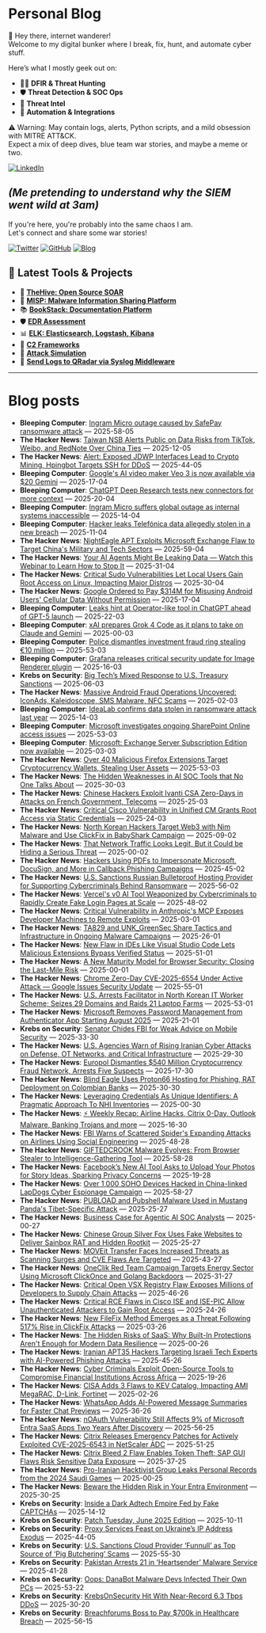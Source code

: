 # Personal Blog

👋 Hey there, internet wanderer!  
Welcome to my digital bunker where I break, fix, hunt, and automate cyber stuff.  

Here’s what I mostly geek out on:

- 🕵️‍♂️ **DFIR & Threat Hunting**  
- 🛡️ **Threat Detection & SOC Ops**  
- 🧠 **Threat Intel**  
- 🤖 **Automation & Integrations**

⚠️ Warning: May contain logs, alerts, Python scripts, and a mild obsession with MITRE ATT&CK.  
Expect a mix of deep dives, blue team war stories, and maybe a meme or two.

[![LinkedIn](https://img.shields.io/badge/LinkedIn-Connect-blue?style=flat&logo=linkedin)](https://www.linkedin.com/in/0xatef)

*(Me pretending to understand why the SIEM went wild at 3am)*  
---  
If you're here, you're probably into the same chaos I am.  
Let's connect and share some war stories!

[![Twitter](https://img.shields.io/badge/Twitter-%400xatef-1DA1F2?style=flat&logo=twitter&logoColor=white)](https://twitter.com/0xatef)
[![GitHub](https://img.shields.io/badge/GitHub-0xAtef-181717?style=flat&logo=github)](https://github.com/0xAtef)
[![Blog](https://img.shields.io/badge/Blog-0xAtef.github.io-orange?style=flat&logo=jekyll)](https://0xatef.github.io)


## 🧰 Latest Tools & Projects

- 🐝 [**TheHive: Open Source SOAR**](https://0xatef.github.io/Projects/#thehive-open-source-soar)  
- 🧬 [**MISP: Malware Information Sharing Platform**](https://0xatef.github.io/Projects/#misp-malware-information-sharing-platform)  
- 📚 [**BookStack: Documentation Platform**](https://0xatef.github.io/Projects/#bookstack-documentation-platform)  
- 🛡️ [**EDR Assessment**](https://0xatef.github.io/Projects/#edr-assessment)  
- 📊 [**ELK: Elasticsearch, Logstash, Kibana**](https://0xatef.github.io/Projects/#elk-elasticsearch-logstash-kibana)  
- 🎯 [**C2 Frameworks**](https://0xatef.github.io/Projects/#c2-frameworks)  
- 🧨 [**Attack Simulation**](https://0xatef.github.io/Projects/#attack-simulation)  
- 🔄 [**Send Logs to QRadar via Syslog Middleware**](https://0xatef.github.io/Projects/#how-to-send-logs-from-an-api-to-qradar-siem-through-syslog-middleware)  

---

# Blog posts
<!-- BLOG-POST-LIST:START -->
- **Bleeping Computer**: [Ingram Micro outage caused by SafePay ransomware attack](https://www.bleepingcomputer.com/news/security/ingram-micro-outage-caused-by-safepay-ransomware-attack/) — 2025-58-05
- **The Hacker News**: [Taiwan NSB Alerts Public on Data Risks from TikTok, Weibo, and RedNote Over China Ties](https://thehackernews.com/2025/07/taiwan-nsb-alerts-public-on-data-risks.html) — 2025-12-05
- **The Hacker News**: [Alert: Exposed JDWP Interfaces Lead to Crypto Mining, Hpingbot Targets SSH for DDoS](https://thehackernews.com/2025/07/alert-exposed-jdwp-interfaces-lead-to.html) — 2025-44-05
- **Bleeping Computer**: [Google&#39;s AI video maker Veo 3 is now available via $20 Gemini](https://www.bleepingcomputer.com/news/artificial-intelligence/googles-ai-video-maker-veo-3-is-now-available-via-20-gemini/) — 2025-17-04
- **Bleeping Computer**: [ChatGPT Deep Research tests new connectors for more context](https://www.bleepingcomputer.com/news/artificial-intelligence/chatgpt-deep-research-tests-new-connectors-for-more-context/) — 2025-20-04
- **Bleeping Computer**: [Ingram Micro suffers global outage as internal systems inaccessible](https://www.bleepingcomputer.com/news/security/ingram-micro-suffers-global-outage-as-internal-systems-inaccessible/) — 2025-14-04
- **Bleeping Computer**: [Hacker leaks Telefónica data allegedly stolen in a new breach](https://www.bleepingcomputer.com/news/security/hacker-leaks-telef-nica-data-allegedly-stolen-in-a-new-breach/) — 2025-11-04
- **The Hacker News**: [NightEagle APT Exploits Microsoft Exchange Flaw to Target China&#39;s Military and Tech Sectors](https://thehackernews.com/2025/07/nighteagle-apt-exploits-microsoft.html) — 2025-59-04
- **The Hacker News**: [Your AI Agents Might Be Leaking Data — Watch this Webinar to Learn How to Stop It](https://thehackernews.com/2025/07/your-ai-agents-might-be-leaking-data.html) — 2025-31-04
- **The Hacker News**: [Critical Sudo Vulnerabilities Let Local Users Gain Root Access on Linux, Impacting Major Distros](https://thehackernews.com/2025/07/critical-sudo-vulnerabilities-let-local.html) — 2025-30-04
- **The Hacker News**: [Google Ordered to Pay $314M for Misusing Android Users&#39; Cellular Data Without Permission](https://thehackernews.com/2025/07/google-ordered-to-pay-314m-for-misusing.html) — 2025-17-04
- **Bleeping Computer**: [Leaks hint at Operator-like tool in ChatGPT ahead of GPT-5 launch](https://www.bleepingcomputer.com/news/artificial-intelligence/leaks-hint-at-operator-like-tool-in-chatgpt-ahead-of-gpt-5-launch/) — 2025-22-03
- **Bleeping Computer**: [xAI prepares Grok 4 Code as it plans to take on Claude and Gemini](https://www.bleepingcomputer.com/news/artificial-intelligence/xai-prepares-grok-4-code-as-it-plans-to-take-on-claude-and-gemini/) — 2025-00-03
- **Bleeping Computer**: [Police dismantles investment fraud ring stealing €10 million](https://www.bleepingcomputer.com/news/legal/police-dismantles-investment-fraud-ring-stealing-10-million/) — 2025-53-03
- **Bleeping Computer**: [Grafana releases critical security update for Image Renderer plugin](https://www.bleepingcomputer.com/news/security/grafana-releases-critical-security-update-for-image-renderer-plugin/) — 2025-16-03
- **Krebs on Security**: [Big Tech’s Mixed Response to U.S. Treasury Sanctions](https://krebsonsecurity.com/2025/07/big-techs-mixed-response-to-u-s-treasury-sanctions/) — 2025-06-03
- **The Hacker News**: [Massive Android Fraud Operations Uncovered: IconAds, Kaleidoscope, SMS Malware, NFC Scams](https://thehackernews.com/2025/07/mobile-security-alert-352-iconads-fraud.html) — 2025-02-03
- **Bleeping Computer**: [IdeaLab confirms data stolen in ransomware attack last year](https://www.bleepingcomputer.com/news/security/idealab-confirms-data-stolen-in-ransomware-attack-last-year/) — 2025-14-03
- **Bleeping Computer**: [Microsoft investigates ongoing SharePoint Online access issues](https://www.bleepingcomputer.com/news/microsoft/microsoft-investigates-ongoing-sharepoint-online-access-issues/) — 2025-53-03
- **Bleeping Computer**: [Microsoft: Exchange Server Subscription Edition now available](https://www.bleepingcomputer.com/news/microsoft/microsoft-exchange-server-subscription-edition-now-available/) — 2025-03-03
- **The Hacker News**: [Over 40 Malicious Firefox Extensions Target Cryptocurrency Wallets, Stealing User Assets](https://thehackernews.com/2025/07/over-40-malicious-firefox-extensions.html) — 2025-53-03
- **The Hacker News**: [The Hidden Weaknesses in AI SOC Tools that No One Talks About](https://thehackernews.com/2025/07/the-hidden-weaknesses-in-ai-soc-tools.html) — 2025-30-03
- **The Hacker News**: [Chinese Hackers Exploit Ivanti CSA Zero-Days in Attacks on French Government, Telecoms](https://thehackernews.com/2025/07/chinese-hackers-exploit-ivanti-csa-zero.html) — 2025-25-03
- **The Hacker News**: [Critical Cisco Vulnerability in Unified CM Grants Root Access via Static Credentials](https://thehackernews.com/2025/07/critical-cisco-vulnerability-in-unified.html) — 2025-24-03
- **The Hacker News**: [North Korean Hackers Target Web3 with Nim Malware and Use ClickFix in BabyShark Campaign](https://thehackernews.com/2025/07/north-korean-hackers-target-web3-with.html) — 2025-09-02
- **The Hacker News**: [That Network Traffic Looks Legit, But it Could be Hiding a Serious Threat](https://thehackernews.com/2025/07/that-network-traffic-looks-legit-but-it.html) — 2025-00-02
- **The Hacker News**: [Hackers Using PDFs to Impersonate Microsoft, DocuSign, and More in Callback Phishing Campaigns](https://thehackernews.com/2025/07/hackers-using-pdfs-to-impersonate.html) — 2025-45-02
- **The Hacker News**: [U.S. Sanctions Russian Bulletproof Hosting Provider for Supporting Cybercriminals Behind Ransomware](https://thehackernews.com/2025/07/us-sanctions-russian-bulletproof.html) — 2025-56-02
- **The Hacker News**: [Vercel&#39;s v0 AI Tool Weaponized by Cybercriminals to Rapidly Create Fake Login Pages at Scale](https://thehackernews.com/2025/07/vercels-v0-ai-tool-weaponized-by.html) — 2025-48-02
- **The Hacker News**: [Critical Vulnerability in Anthropic&#39;s MCP Exposes Developer Machines to Remote Exploits](https://thehackernews.com/2025/07/critical-vulnerability-in-anthropics.html) — 2025-03-01
- **The Hacker News**: [TA829 and UNK_GreenSec Share Tactics and Infrastructure in Ongoing Malware Campaigns](https://thehackernews.com/2025/07/ta829-and-unkgreensec-share-tactics-and.html) — 2025-26-01
- **The Hacker News**: [New Flaw in IDEs Like Visual Studio Code Lets Malicious Extensions Bypass Verified Status](https://thehackernews.com/2025/07/new-flaw-in-ides-like-visual-studio.html) — 2025-51-01
- **The Hacker News**: [A New Maturity Model for Browser Security: Closing the Last-Mile Risk](https://thehackernews.com/2025/07/a-new-maturity-model-for-browser.html) — 2025-00-01
- **The Hacker News**: [Chrome Zero-Day CVE-2025-6554 Under Active Attack — Google Issues Security Update](https://thehackernews.com/2025/07/google-patches-critical-zero-day-flaw.html) — 2025-55-01
- **The Hacker News**: [U.S. Arrests Facilitator in North Korean IT Worker Scheme; Seizes 29 Domains and Raids 21 Laptop Farms](https://thehackernews.com/2025/07/us-arrests-key-facilitator-in-north.html) — 2025-53-01
- **The Hacker News**: [Microsoft Removes Password Management from Authenticator App Starting August 2025](https://thehackernews.com/2025/07/microsoft-removes-password-management.html) — 2025-21-01
- **Krebs on Security**: [Senator Chides FBI for Weak Advice on Mobile Security](https://krebsonsecurity.com/2025/06/senator-chides-fbi-for-weak-advice-on-mobile-security/) — 2025-33-30
- **The Hacker News**: [U.S. Agencies Warn of Rising Iranian Cyber Attacks on Defense, OT Networks, and Critical Infrastructure](https://thehackernews.com/2025/06/us-agencies-warn-of-rising-iranian.html) — 2025-29-30
- **The Hacker News**: [Europol Dismantles $540 Million Cryptocurrency Fraud Network, Arrests Five Suspects](https://thehackernews.com/2025/06/europol-dismantles-540-million.html) — 2025-17-30
- **The Hacker News**: [Blind Eagle Uses Proton66 Hosting for Phishing, RAT Deployment on Colombian Banks](https://thehackernews.com/2025/06/blind-eagle-uses-proton66-hosting-for.html) — 2025-30-30
- **The Hacker News**: [Leveraging Credentials As Unique Identifiers: A Pragmatic Approach To NHI Inventories](https://thehackernews.com/2025/06/leveraging-credentials-as-unique.html) — 2025-00-30
- **The Hacker News**: [⚡ Weekly Recap: Airline Hacks, Citrix 0-Day, Outlook Malware, Banking Trojans and more](https://thehackernews.com/2025/06/weekly-recap-airline-hacks-citrix-0-day.html) — 2025-16-30
- **The Hacker News**: [FBI Warns of Scattered Spider&#39;s Expanding Attacks on Airlines Using Social Engineering](https://thehackernews.com/2025/06/fbi-warns-of-scattered-spiders.html) — 2025-48-28
- **The Hacker News**: [GIFTEDCROOK Malware Evolves: From Browser Stealer to Intelligence-Gathering Tool](https://thehackernews.com/2025/06/giftedcrook-malware-evolves-from.html) — 2025-58-28
- **The Hacker News**: [Facebook’s New AI Tool Asks to Upload Your Photos for Story Ideas, Sparking Privacy Concerns](https://thehackernews.com/2025/06/facebooks-new-ai-tool-requests-photo.html) — 2025-19-28
- **The Hacker News**: [Over 1,000 SOHO Devices Hacked in China-linked LapDogs Cyber Espionage Campaign](https://thehackernews.com/2025/06/over-1000-soho-devices-hacked-in-china.html) — 2025-58-27
- **The Hacker News**: [PUBLOAD and Pubshell Malware Used in Mustang Panda&#39;s Tibet-Specific Attack](https://thehackernews.com/2025/06/pubload-and-pubshell-malware-used-in.html) — 2025-25-27
- **The Hacker News**: [Business Case for Agentic AI SOC Analysts](https://thehackernews.com/2025/06/business-case-for-agentic-ai-soc.html) — 2025-00-27
- **The Hacker News**: [Chinese Group Silver Fox Uses Fake Websites to Deliver Sainbox RAT and Hidden Rootkit](https://thehackernews.com/2025/06/chinese-group-silver-fox-uses-fake.html) — 2025-25-27
- **The Hacker News**: [MOVEit Transfer Faces Increased Threats as Scanning Surges and CVE Flaws Are Targeted](https://thehackernews.com/2025/06/moveit-transfer-faces-increased-threats.html) — 2025-43-27
- **The Hacker News**: [OneClik Red Team Campaign Targets Energy Sector Using Microsoft ClickOnce and Golang Backdoors](https://thehackernews.com/2025/06/oneclik-malware-targets-energy-sector.html) — 2025-31-27
- **The Hacker News**: [Critical Open VSX Registry Flaw Exposes Millions of Developers to Supply Chain Attacks](https://thehackernews.com/2025/06/critical-open-vsx-registry-flaw-exposes.html) — 2025-46-26
- **The Hacker News**: [Critical RCE Flaws in Cisco ISE and ISE-PIC Allow Unauthenticated Attackers to Gain Root Access](https://thehackernews.com/2025/06/critical-rce-flaws-in-cisco-ise-and-ise.html) — 2025-24-26
- **The Hacker News**: [New FileFix Method Emerges as a Threat Following 517% Rise in ClickFix Attacks](https://thehackernews.com/2025/06/new-filefix-method-emerges-as-threat.html) — 2025-03-26
- **The Hacker News**: [The Hidden Risks of SaaS: Why Built-In Protections Aren&#39;t Enough for Modern Data Resilience](https://thehackernews.com/2025/06/the-hidden-risks-of-saas-why-built-in.html) — 2025-00-26
- **The Hacker News**: [Iranian APT35 Hackers Targeting Israeli Tech Experts with AI-Powered Phishing Attacks](https://thehackernews.com/2025/06/iranian-apt35-hackers-targeting-israeli.html) — 2025-45-26
- **The Hacker News**: [Cyber Criminals Exploit Open-Source Tools to Compromise Financial Institutions Across Africa](https://thehackernews.com/2025/06/cyber-criminals-exploit-open-source.html) — 2025-19-26
- **The Hacker News**: [CISA Adds 3 Flaws to KEV Catalog, Impacting AMI MegaRAC, D-Link, Fortinet](https://thehackernews.com/2025/06/cisa-adds-3-flaws-to-kev-catalog.html) — 2025-02-26
- **The Hacker News**: [WhatsApp Adds AI-Powered Message Summaries for Faster Chat Previews](https://thehackernews.com/2025/06/whatsapp-adds-ai-powered-message.html) — 2025-36-26
- **The Hacker News**: [nOAuth Vulnerability Still Affects 9% of Microsoft Entra SaaS Apps Two Years After Discovery](https://thehackernews.com/2025/06/noauth-vulnerability-still-affects-9-of.html) — 2025-56-25
- **The Hacker News**: [Citrix Releases Emergency Patches for Actively Exploited CVE-2025-6543 in NetScaler ADC](https://thehackernews.com/2025/06/citrix-releases-emergency-patches-for.html) — 2025-51-25
- **The Hacker News**: [Citrix Bleed 2 Flaw Enables Token Theft; SAP GUI Flaws Risk Sensitive Data Exposure](https://thehackernews.com/2025/06/citrix-bleed-2-flaw-enables-token-theft.html) — 2025-37-25
- **The Hacker News**: [Pro-Iranian Hacktivist Group Leaks Personal Records from the 2024 Saudi Games](https://thehackernews.com/2025/06/pro-iranian-hacktivist-group-leaks.html) — 2025-00-25
- **The Hacker News**: [Beware the Hidden Risk in Your Entra Environment](https://thehackernews.com/2025/06/beware-hidden-risk-in-your-entra.html) — 2025-30-25
- **Krebs on Security**: [Inside a Dark Adtech Empire Fed by Fake CAPTCHAs](https://krebsonsecurity.com/2025/06/inside-a-dark-adtech-empire-fed-by-fake-captchas/) — 2025-14-12
- **Krebs on Security**: [Patch Tuesday, June 2025 Edition](https://krebsonsecurity.com/2025/06/patch-tuesday-june-2025-edition/) — 2025-10-11
- **Krebs on Security**: [Proxy Services Feast on Ukraine’s IP Address Exodus](https://krebsonsecurity.com/2025/06/proxy-services-feast-on-ukraines-ip-address-exodus/) — 2025-44-05
- **Krebs on Security**: [U.S. Sanctions Cloud Provider ‘Funnull’ as Top Source of ‘Pig Butchering’ Scams](https://krebsonsecurity.com/2025/05/u-s-sanctions-cloud-provider-funnull-as-top-source-of-pig-butchering-scams/) — 2025-55-30
- **Krebs on Security**: [Pakistan Arrests 21 in ‘Heartsender’ Malware Service](https://krebsonsecurity.com/2025/05/pakistan-arrests-21-in-heartsender-malware-service/) — 2025-41-28
- **Krebs on Security**: [Oops: DanaBot Malware Devs Infected Their Own PCs](https://krebsonsecurity.com/2025/05/oops-danabot-malware-devs-infected-their-own-pcs/) — 2025-53-22
- **Krebs on Security**: [KrebsOnSecurity Hit With Near-Record 6.3 Tbps DDoS](https://krebsonsecurity.com/2025/05/krebsonsecurity-hit-with-near-record-6-3-tbps-ddos/) — 2025-30-20
- **Krebs on Security**: [Breachforums Boss to Pay $700k in Healthcare Breach](https://krebsonsecurity.com/2025/05/breachforums-boss-to-pay-700k-in-healthcare-breach/) — 2025-56-15<!-- BLOG-POST-LIST:END -->
